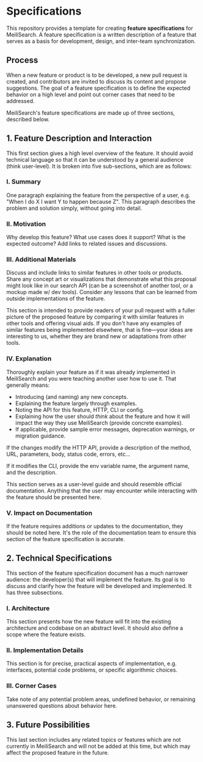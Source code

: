 # Specifications
This repository provides a template for creating **feature specifications** for MeiliSearch. A feature specification is a written description of a feature that serves as a basis for development, design, and inter-team synchronization.

## Process

When a new feature or product is to be developed, a new pull request is created, and contributors are invited to discuss its content and propose suggestions. The goal of a feature specification is to define the expected behavior on a high level and point out corner cases that need to be addressed.

MeiliSearch's feature specifications are made up of three sections, described below.

## 1. Feature Description and Interaction

This first section gives a high level overview of the feature. It should avoid technical language so that it can be understood by a general audience (think user-level). It is broken into five sub-sections, which are as follows:

### I. Summary

One paragraph explaining the feature from the perspective of a user, e.g. "When I do X I want Y to happen because Z". This paragraph describes the problem and solution simply, without going into detail.

### II. Motivation

Why develop this feature? What use cases does it support? What is the expected outcome? Add links to related issues and discussions.

### III. Additional Materials

Discuss and include links to similar features in other tools or products. Share any concept art or visualizations that demonstrate what this proposal might look like in our search API (can be a screenshot of another tool, or a mockup made w/ dev tools). Consider any lessons that can be learned from outside implementations of the feature.

This section is intended to provide readers of your pull request with a fuller picture of the proposed feature by comparing it with similar features in other tools and offering visual aids. If you don't have any examples of similar features being implemented elsewhere, that is fine—your ideas are interesting to us, whether they are brand new or adaptations from other tools.

### IV. Explanation

Thoroughly explain your feature as if it was already implemented in MeiliSearch and you were teaching another user how to use it. That generally means:

- Introducing (and naming) any new concepts.
- Explaining the feature largely through examples.
- Noting the API for this feature, HTTP, CLI or config.
- Explaining how the user should _think_ about the feature and how it will impact the way they use MeiliSearch (provide concrete examples).
- If applicable, provide sample error messages, deprecation warnings, or migration guidance.

If the changes modify the HTTP API, provide a description of the method, URL, parameters, body, status code, errors, etc...

If it modifies the CLI, provide the env variable name, the argument name, and the description.

This section serves as a user-level guide and should resemble official documentation. Anything that the user may encounter while interacting with the feature should be presented here.

### V. Impact on Documentation

If the feature requires additions or updates to the documentation, they should be noted here. It's the role of the documentation team to ensure this section of the feature specification is accurate.

## 2. Technical Specifications

This section of the feature specification document has a much narrower audience: the developer(s) that will implement the feature. Its goal is to discuss and clarify how the feature will be developed and implemented. It has three subsections.

### I. Architecture

This section presents how the new feature will fit into the existing architecture and codebase on an abstract level. It should also define a scope where the feature exists.

### II. Implementation Details

This section is for precise, practical aspects of implementation, e.g. interfaces, potential code problems, or specific algorithmic choices.

### III. Corner Cases

Take note of any potential problem areas, undefined behavior, or remaining unanswered questions about behavior here.

## 3. Future Possibilities

This last section includes any related topics or features which are not currently in MeiliSearch and will not be added at this time, but which may affect the proposed feature in the future.
